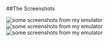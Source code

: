 ##The Screenshots

![some screenshots from my emulator](assets/images/screenshot-1.png)
![some screenshots from my emulator](assets/images/screenshot-2.png)
![some screenshots from my emulator](assets/images/screenshot-3.jpg)
